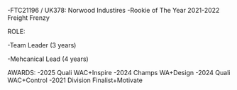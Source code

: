 -FTC21196 / UK378: Norwood Industires -Rookie of The Year 2021-2022 Freight Frenzy


ROLE:

-Team Leader (3 years)

-Mehcanical Lead (4 years)


AWARDS:
-2025 Quali WAC+Inspire
-2024 Champs WA+Design
-2024 Quali WAC+Control
-2021 Division Finalist+Motivate
